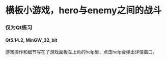 # 横板小游戏，hero与enemy之间的战斗
### 仅为Qt练习
#### Qt5.14.2, MinGW_32_bit

游戏操作和细节写在了游戏面板左上角的help里，点击help会弹出详情窗口。
